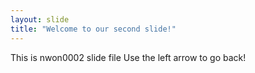 ```yaml
---
layout: slide
title: "Welcome to our second slide!"
---
```

This is nwon0002 slide file
Use the left arrow to go back!
